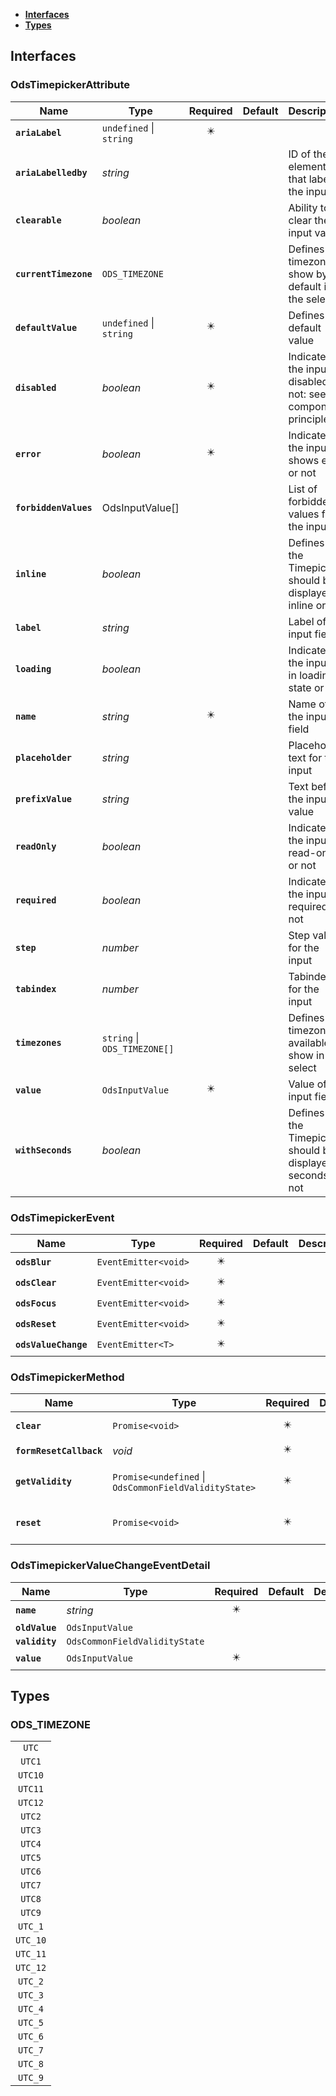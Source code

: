 * [**Interfaces**](#interfaces)
* [**Types**](#types)

## Interfaces

### OdsTimepickerAttribute
|Name | Type | Required | Default | Description|
|---|---|:---:|---|---|
|**`ariaLabel`** | `undefined` \| `string` | ✴️ |  | |
|**`ariaLabelledby`** | _string_ |  |  | ID of the element that labels the input|
|**`clearable`** | _boolean_ |  |  | Ability to clear the input value|
|**`currentTimezone`** | `ODS_TIMEZONE` |  |  | Defines the timezone to show by default in the select|
|**`defaultValue`** | `undefined` \| `string` | ✴️ |  | Defines the default value|
|**`disabled`** | _boolean_ | ✴️ |  | Indicates if the input is disabled or not: see component principles|
|**`error`** | _boolean_ | ✴️ |  | Indicates if the input shows error or not|
|**`forbiddenValues`** | OdsInputValue[] |  |  | List of forbidden values for the input|
|**`inline`** | _boolean_ |  |  | Defines if the Timepicker should be displayed inline or not|
|**`label`** | _string_ |  |  | Label of the input field|
|**`loading`** | _boolean_ |  |  | Indicates if the input is in loading state or not|
|**`name`** | _string_ | ✴️ |  | Name of the input field|
|**`placeholder`** | _string_ |  |  | Placeholder text for the input|
|**`prefixValue`** | _string_ |  |  | Text before the input value|
|**`readOnly`** | _boolean_ |  |  | Indicates if the input is read-only or not|
|**`required`** | _boolean_ |  |  | Indicates if the input is required or not|
|**`step`** | _number_ |  |  | Step value for the input|
|**`tabindex`** | _number_ |  |  | Tabindex for the input|
|**`timezones`** | `string` \| `ODS_TIMEZONE[]` |  |  | Defines the timezones available to show in the select|
|**`value`** | `OdsInputValue` | ✴️ |  | Value of the input field|
|**`withSeconds`** | _boolean_ |  |  | Defines if the Timepicker should be displayed seconds or not|

### OdsTimepickerEvent
|Name | Type | Required | Default | Description|
|---|---|:---:|---|---|
|**`odsBlur`** | `EventEmitter<void>` | ✴️ |  | |
|**`odsClear`** | `EventEmitter<void>` | ✴️ |  | |
|**`odsFocus`** | `EventEmitter<void>` | ✴️ |  | |
|**`odsReset`** | `EventEmitter<void>` | ✴️ |  | |
|**`odsValueChange`** | `EventEmitter<T>` | ✴️ |  | |

### OdsTimepickerMethod
|Name | Type | Required | Default | Description|
|---|---|:---:|---|---|
|**`clear`** | `Promise<void>` | ✴️ |  | empty the value|
|**`formResetCallback`** | _void_ | ✴️ |  | |
|**`getValidity`** | `Promise<undefined` \| `OdsCommonFieldValidityState>` | ✴️ |  | return the element validity|
|**`reset`** | `Promise<void>` | ✴️ |  | restore the value to the initial state|

### OdsTimepickerValueChangeEventDetail
|Name | Type | Required | Default | Description|
|---|---|:---:|---|---|
|**`name`** | _string_ | ✴️ |  | |
|**`oldValue`** | `OdsInputValue` |  |  | |
|**`validity`** | `OdsCommonFieldValidityState` |  |  | |
|**`value`** | `OdsInputValue` | ✴️ |  | |

## Types

### ODS_TIMEZONE
|  |
|:---:|
| `UTC` |
| `UTC1` |
| `UTC10` |
| `UTC11` |
| `UTC12` |
| `UTC2` |
| `UTC3` |
| `UTC4` |
| `UTC5` |
| `UTC6` |
| `UTC7` |
| `UTC8` |
| `UTC9` |
| `UTC_1` |
| `UTC_10` |
| `UTC_11` |
| `UTC_12` |
| `UTC_2` |
| `UTC_3` |
| `UTC_4` |
| `UTC_5` |
| `UTC_6` |
| `UTC_7` |
| `UTC_8` |
| `UTC_9` |